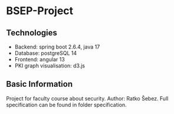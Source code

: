 # BSEP-Project

## Technologies
- Backend: spring boot 2.6.4, java 17
- Database: postgreSQL 14
- Frontend: angular 13
- PKI graph visualisation: d3.js

## Basic Information
Project for faculty course about security. Author: Ratko Šebez. Full specification can be found in folder specification.
